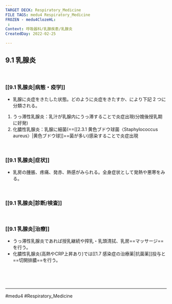 ```yaml
---
TARGET DECK: Respiratory_Medicine
FILE TAGS: medu4 Respiratory_Medicine
FROZEN - medu4ClozeHL:
 : 
Context: 呼吸器科/乳腺疾患/乳腺炎
CreatedDay: 2022-02-25

---
```


## 9.1 乳腺炎

<br>

### [[9.1 乳腺炎|病態・疫学]]
* 乳腺に炎症をきたした状態。どのように炎症をきたすか、により下記 2 つに分類される。
1. うっ滞性乳腺炎：乳汁が乳腺内にうっ滞することで炎症出現(分娩後授乳期に好発)
2. 化膿性乳腺炎：乳腺に細菌(==[[2.3.1 黄色ブドウ球菌〈Staphylococcus aureus〉|黄色ブドウ球]]==菌が多い)感染することで炎症出現
<!--ID: 1645771914560-->



<br>

### [[9.1 乳腺炎|症状]]
* 乳房の腫脹、疼痛、発赤、熱感がみられる。全身症状として発熱や悪寒をみる。



<br>

### [[9.1 乳腺炎|診断/検査]]


<br>

### [[9.1 乳腺炎|治療]]
* うっ滞性乳腺炎であれば授乳継続や搾乳・乳頭清拭、乳房==マッサージ==を行う。
* 化膿性乳腺炎(高熱やCRP上昇あり)では[[1.7 感染症の治療薬|抗菌薬]]投与と==切開排膿==を行う。
<!--ID: 1645771914570-->


<br><br><br>

---
#medu4 #Respiratory_Medicine